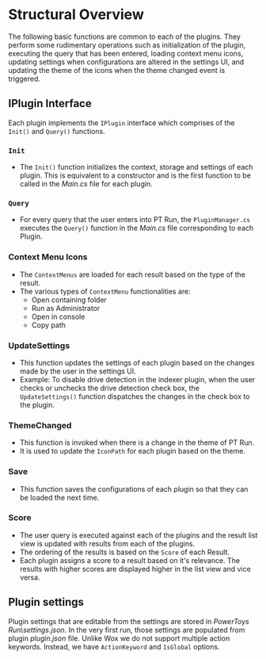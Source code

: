 # Structural Overview

The following basic functions are common to each of the plugins. They perform some rudimentary operations such as initialization of the plugin, executing the query that has been entered, loading context menu icons, updating settings when configurations are altered in the settings UI, and updating the theme of the icons when the theme changed event is triggered.

## IPlugin Interface

Each plugin implements the `IPlugin` interface which comprises of the `Init()` and `Query()` functions.

### `Init`

- The `Init()` function initializes the context, storage and settings of each plugin. This is equivalent to a constructor and is the first function to be called in the _Main.cs_ file for each plugin.

### `Query`

- For every query that the user enters into PT Run, the `PluginManager.cs` executes the `Query()` function in the _Main.cs_ file corresponding to each Plugin.

### Context Menu Icons

- The `ContextMenus` are loaded for each result based on the type of the result.
- The various types of `ContextMenu` functionalities are:
  - Open containing folder
  - Run as Administrator
  - Open in console
  - Copy path

### UpdateSettings

- This function updates the settings of each plugin based on the changes made by the user in the settings UI.
- Example: To disable drive detection in the indexer plugin, when the user checks or unchecks the drive detection check box, the `UpdateSettings()` function dispatches the changes in the check box to the plugin.

### ThemeChanged

- This function is invoked when there is a change in the theme of PT Run.
- It is used to update the `IconPath` for each plugin based on the theme.

### Save

- This function saves the configurations of each plugin so that they can be loaded the next time.

### Score

- The user query is executed against each of the plugins and the result list view is updated with results from each of the plugins.
- The ordering of the results is based on the `Score` of each Result.
- Each plugin assigns a score to a result based on it's relevance. The results with higher scores are displayed higher in the list view and vice versa.

## Plugin settings

Plugin settings that are editable from the settings are stored in _PowerToys Run\settings.json_. In the very first run, those settings are populated from plugin _plugin.json_ file. Unlike Wox we do not support multiple action keywords. Instead, we have `ActionKeyword` and `IsGlobal` options.
